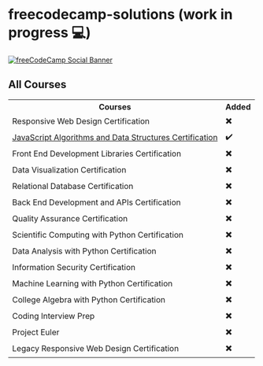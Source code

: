 # freecodecamp-solutions (work in progress 💻)
[![freeCodeCamp Social Banner](https://s3.amazonaws.com/freecodecamp/wide-social-banner.png)](https://www.freecodecamp.org/)
## All Courses
<table>
  <tr>
  <th>Courses</th>
  <th>Added</th>
  </tr>
  <tr>
    <td>Responsive Web Design Certification</td> 
    <td> ✖️ </td>
  </tr>
  <tr>    
    <td><a href="JavaScript Algorithms and Data Structures Certification">JavaScript Algorithms and Data Structures Certification </a></td> 
    <td> ✔️ </td>
  </tr>
    <tr>    
    <td>Front End Development Libraries Certification </td> 
    <td> ✖️ </td>
  </tr>
    <tr>    
    <td>Data Visualization Certification </td> 
    <td> ✖️ </td>
  </tr>
    <tr>    
    <td>Relational Database Certification </td> 
    <td> ✖️ </td>
  </tr>
    <tr>    
    <td>Back End Development and APIs Certification </td> 
    <td> ✖️ </td>
  </tr>
  <tr>
    <td>Quality Assurance Certification</td> 
    <td> ✖️ </td>
  </tr>
  <tr>
    <td>Scientific Computing with Python Certification</td> 
    <td> ✖️ </td>
  </tr>
  <tr>
    <td>Data Analysis with Python Certification</td> 
    <td> ✖️ </td>
  </tr>
  <tr>
    <td>Information Security Certification</td> 
    <td> ✖️ </td>
  </tr>
  <tr>
    <td>Machine Learning with Python Certification</td> 
    <td> ✖️ </td>
  </tr>
  <tr>
    <td>College Algebra with Python Certification</td> 
    <td> ✖️ </td>
  </tr>
  <tr>
    <td>Coding Interview Prep</td> 
    <td> ✖️ </td>
  </tr>
  <tr>
    <td>Project Euler</td> 
    <td> ✖️ </td>
  </tr>
  <tr>
    <td>Legacy Responsive Web Design Certification</td> 
    <td> ✖️ </td>
  </tr>

</table>

